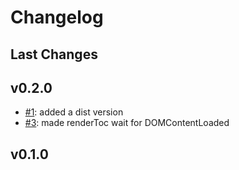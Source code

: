 # Changelog

## Last Changes


## v0.2.0

- [#1](https://github.com/aixigo/pdfreactor-utils/issues/1): added a dist version
- [#3](https://github.com/aixigo/pdfreactor-utils/issues/3): made renderToc wait for DOMContentLoaded


## v0.1.0
